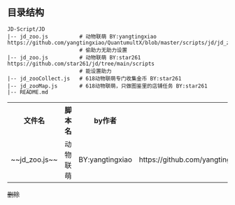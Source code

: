 ##  目录结构
    JD-Script/JD
    |-- jd_zoo.js          # 动物联萌 BY:yangtingxiao https://github.com/yangtingxiao/QuantumultX/blob/master/scripts/jd/jd_zoo.js
                           # 偷助力无助力设置                           
    |-- jd_zoo.js          # 动物联萌 BY:star261 https://github.com/star261/jd/tree/main/scripts
                           # 能设置助力
    |-- jd_zooCollect.js   # 618动物联萌专门收集金币 BY:star261
    |-- jd_zooMap.js       # 618动物联萌，只做图鉴里的店铺任务 BY:star261
    |-- README.md

<div>
    <table border="0">
	  <tr>
	    <th>文件名</th>
	    <th>脚本名</th>
		<th>by作者</th>
		<th>链接</th>
	  </tr>
	  <tr>
	    <td>~~jd_zoo.js~~</td>
	    <td>动物联萌</td>
		<td>BY:yangtingxiao</td>
		<td>https://github.com/yangtingxiao/QuantumultX/blob/master/scripts/jd/jd_zoo.js</td>
	  </tr>
    </table>
</div>

~~删除~~
